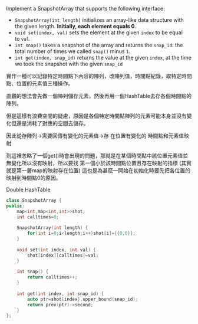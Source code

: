 Implement a SnapshotArray that supports the following interface:

- `SnapshotArray(int length)` initializes an array-like data structure with the given length. **Initially, each element equals 0**.
- `void set(index, val)` sets the element at the given `index` to be equal to `val`.
- `int snap()` takes a snapshot of the array and returns the `snap_id`: the total number of times we called `snap()` minus `1`.
- `int get(index, snap_id)` returns the value at the given `index`, at the time we took the snapshot with the given `snap_id`

實作一種可以記錄特定時間點下內容的陣列，改陣列值，時間點紀錄，取特定時間點、位置的元素值三種操作。

直觀的想法會先做一個陣列儲存元素，然後再用一個HashTable去存各個時間點的陣列。

但是這樣有浪費空間的疑慮，原因是各個特定時間點陣列的元素可能本身並沒有變化但還是消耗了對應的空間去儲存。

因此從存陣列→需要回傳有變化的元素值→存  在位置有變化的  時間點和元素值映射

到這裡忽略了一個get()時會出現的問題，那就是在某個時間點中該位置元素值並無變化所以沒有映射，所以要找  第一個小於該時間點位置且存在映射的指標 (其實就是第一層map的映射存在位置)
這也是為甚麼一開始在初始化時要先把各位置的映射到時間點0的原因。


Double HashTable

```cpp
class SnapshotArray {
public:
    map<int,map<int,int>>shot;
    int calltimes=0;
    
    SnapshotArray(int length) {
        for(int i=0;i<length;i++)shot[i]={{0,0}};
    }
    
    void set(int index, int val) {
        shot[index][calltimes]=val;
    }
    
    int snap() {
        return calltimes++;    
    }
    
    int get(int index, int snap_id) {
        auto ptr=shot[index].upper_bound(snap_id);
        return prev(ptr)->second;
    }
};
```